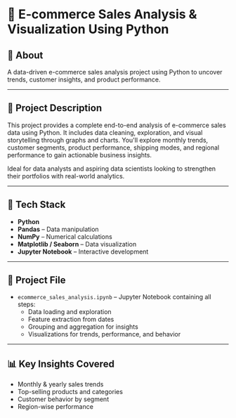 # 🛒 E-commerce Sales Analysis & Visualization Using Python

## 📌 About

A data-driven e-commerce sales analysis project using Python to uncover trends, customer insights, and product performance.

---

## 📘 Project Description

This project provides a complete end-to-end analysis of e-commerce sales data using Python. It includes data cleaning, exploration, and visual storytelling through graphs and charts. You'll explore monthly trends, customer segments, product performance, shipping modes, and regional performance to gain actionable business insights.

Ideal for data analysts and aspiring data scientists looking to strengthen their portfolios with real-world analytics.

---

## 🧰 Tech Stack

- **Python**
- **Pandas** – Data manipulation
- **NumPy** – Numerical calculations
- **Matplotlib / Seaborn** – Data visualization
- **Jupyter Notebook** – Interactive development

---

## 📂 Project File

- `ecommerce_sales_analysis.ipynb` – Jupyter Notebook containing all steps:
  - Data loading and exploration
  - Feature extraction from dates
  - Grouping and aggregation for insights
  - Visualizations for trends, performance, and behavior

---
## 📊 Key Insights Covered
- Monthly & yearly sales trends
- Top-selling products and categories
- Customer behavior by segment
- Region-wise performance
